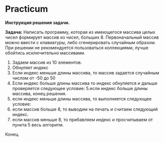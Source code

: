 # Practicum

**Инструкция решения задачи.**

**Задача:** Написать программу, которая из имеющегося массива целых чисел формирует массив из чисел, больших 8. Первоначальный массив можно ввести с клавиатуры, либо сгенерировать случайным образом. При решении не рекомендуется пользоваться коллекциями, лучше обойтись исключительно массивами.

1. Задаем массив из 10 элементов. 
2. Обнуляет индекс
3. Если индекс меньше длины массива, 
то массив задается случайным числом от -50 до 50
4. Если индекс больше длины массива
то индекс обнуляется и дальше проверяется следующее условие:
5.если индекс больше длины массива, конец решения.
6. если индекс меньше длины массива, то выполняется следующее условие: 
7. если массив больше 8, то выводим на печать и считаем следующий индекс.
8. если массив меньше 8, то прибавляем индекс и просчитываем от пункта 5 весь алгоритм.
           
Конец.
